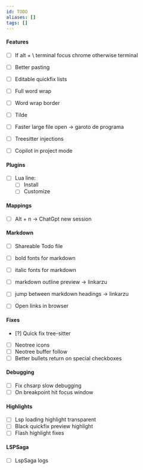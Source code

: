 ```yaml
---
id: TODO
aliases: []
tags: []
---
```


#### Features
- [ ] If alt + \ terminal focus chrome otherwise terminal 
- [ ] Better pasting
- [ ] Editable quickfix lists
- [ ] Full word wrap
- [ ] Word wrap border
- [ ] Tilde

- [ ] Faster large file open -> garoto de programa
- [ ] Treesitter injections 
- [ ] Copilot in project mode 

#### Plugins
- [ ] Lua line:
	- [ ] Install
	- [ ] Customize

#### Mappings
- [ ] Alt + n -> ChatGpt new session

#### Markdown
- [ ] Shareable Todo file

- [ ] bold fonts for markdown
- [ ] italic fonts for markdown 

- [ ] markdown outline preview -> linkarzu
- [ ] jump between markdown headings -> linkarzu

- [ ] Open links in browser 

#### Fixes
- [?] Quick fix tree-sitter
- [ ] Neotree icons
- [ ] Neotree buffer follow
- [ ] Better bullets return on special checkboxes

#### Debugging
- [ ] Fix chsarp slow debugging
- [ ] On breakpoint hit focus window

#### Highlights
- [ ] Lsp loading highlight transparent
- [ ] Black quickfix preview highlight
- [ ] Flash highlight fixes

#### LSPSaga
- [ ] LspSaga logs
